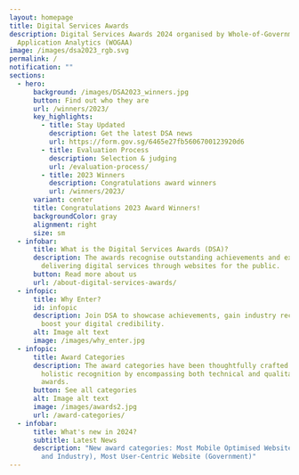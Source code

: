 ```yaml
---
layout: homepage
title: Digital Services Awards
description: Digital Services Awards 2024 organised by Whole-of-Government
  Application Analytics (WOGAA)
image: /images/dsa2023_rgb.svg
permalink: /
notification: ""
sections:
  - hero:
      background: /images/DSA2023_winners.jpg
      button: Find out who they are
      url: /winners/2023/
      key_highlights:
        - title: Stay Updated
          description: Get the latest DSA news
          url: https://form.gov.sg/6465e27fb5606700123920d6
        - title: Evaluation Process
          description: Selection & judging
          url: /evaluation-process/
        - title: 2023 Winners
          description: Congratulations award winners
          url: /winners/2023/
      variant: center
      title: Congratulations 2023 Award Winners!
      backgroundColor: gray
      alignment: right
      size: sm
  - infobar:
      title: What is the Digital Services Awards (DSA)?
      description: The awards recognise outstanding achievements and excellence in
        delivering digital services through websites for the public.
      button: Read more about us
      url: /about-digital-services-awards/
  - infopic:
      title: Why Enter?
      id: infopic
      description: Join DSA to showcase achievements, gain industry recognition, and
        boost your digital credibility.
      alt: Image alt text
      image: /images/why_enter.jpg
  - infopic:
      title: Award Categories
      description: The award categories have been thoughtfully crafted to provide
        holistic recognition by encompassing both technical and qualitative
        awards.
      button: See all categories
      alt: Image alt text
      image: /images/awards2.jpg
      url: /award-categories/
  - infobar:
      title: What's new in 2024?
      subtitle: Latest News
      description: "New award categories: Most Mobile Optimised Website (Government
        and Industry), Most User-Centric Website (Government)"
---
```

